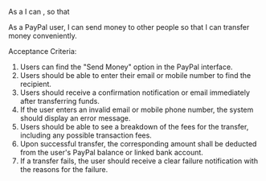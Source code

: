 As a <role> I can <capability>, so that <receive benefit>

As a PayPal user, I can send money to other people so that I can transfer money conveniently.

Acceptance Criteria:

1. Users can find the "Send Money" option in the PayPal interface.
2. Users should be able to enter their email or mobile number to find the recipient.
3. Users should receive a confirmation notification or email immediately after transferring funds.
4. If the user enters an invalid email or mobile phone number, the system should display an error message.
5. Users should be able to see a breakdown of the fees for the transfer, including any possible transaction fees.
6. Upon successful transfer, the corresponding amount shall be deducted from the user's PayPal balance or linked bank account.
7. If a transfer fails, the user should receive a clear failure notification with the reasons for the failure.
